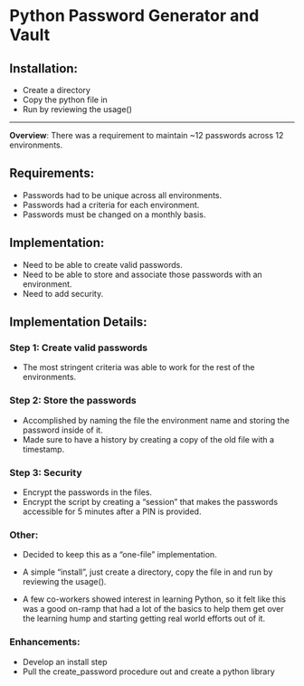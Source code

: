 # Python Password Generator and Vault

## Installation:
- Create a directory
- Copy the python file in 
- Run by reviewing the usage()

---
**Overview**: There was a requirement to maintain ~12 passwords across 12 environments.

## Requirements:
- Passwords had to be unique across all environments.
- Passwords had a criteria for each environment.
- Passwords must be changed on a monthly basis.

## Implementation:
- Need to be able to create valid passwords.
- Need to be able to store and associate those passwords with an environment.
- Need to add security.

## Implementation Details:

### Step 1: Create valid passwords
- The most stringent criteria was able to work for the rest of the environments.

### Step 2: Store the passwords
- Accomplished by naming the file the environment name and storing the password inside of it.
- Made sure to have a history by creating a copy of the old file with a timestamp.

### Step 3: Security
- Encrypt the passwords in the files.
- Encrypt the script by creating a “session” that makes the passwords accessible for 5 minutes after a PIN is provided.

### Other:

- Decided to keep this as a “one-file” implementation.
- A simple “install”, just create a directory, copy the file in and run by reviewing the usage().

- A few co-workers showed interest in learning Python, so it felt like this was a good on-ramp that had a lot of the basics to help them get over the learning hump and starting getting real world efforts out of it.

### Enhancements:
- Develop an install step
- Pull the create_password procedure out and create a python library
